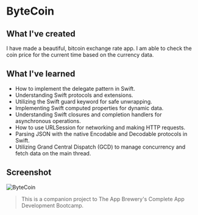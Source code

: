 #  ByteCoin

## What I've created

I have made a beautiful, bitcoin exchange rate app. I am able to check the coin price for the current time based on the currency data.

## What I've learned

* How to implement the delegate pattern in Swift.
* Understanding Swift protocols and extensions.
* Utilizing the Swift guard keyword for safe unwrapping.
* Implementing Swift computed properties for dynamic data.
* Understanding Swift closures and completion handlers for asynchronous operations.
* How to use URLSession for networking and making HTTP requests.
* Parsing JSON with the native Encodable and Decodable protocols in Swift.
* Utilizing Grand Central Dispatch (GCD) to manage concurrency and fetch data on the main thread.

## Screenshot
![ByteCoin](https://github.com/Pathompat-m/tipsy/assets/151487556/3864affd-6982-41ed-99f6-d7c250476f29)

>This is a companion project to The App Brewery's Complete App Development Bootcamp.
